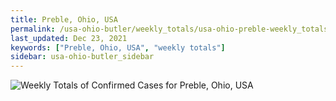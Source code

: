 ```yaml
---
title: Preble, Ohio, USA
permalink: /usa-ohio-butler/weekly_totals/usa-ohio-preble-weekly_totals.html
last_updated: Dec 23, 2021
keywords: ["Preble, Ohio, USA", "weekly totals"]
sidebar: usa-ohio-butler_sidebar
---
```


![Weekly Totals of Confirmed Cases for Preble, Ohio, USA](/covid_tracker/images/graphs/usa-ohio-preble-weekly_totals_graph.png)
